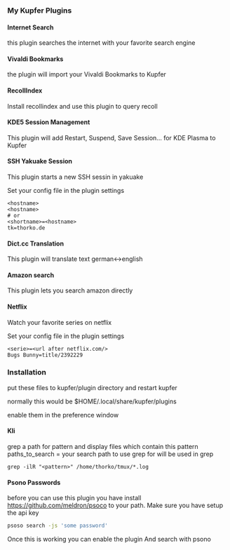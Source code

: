 ### My Kupfer Plugins

#### Internet Search
this plugin searches the internet with your favorite search engine

#### Vivaldi Bookmarks
the plugin will import your Vivaldi Bookmarks to Kupfer

#### RecollIndex
Install recollindex and use this plugin to query recoll

#### KDE5 Session Management
This plugin will add Restart, Suspend, Save Session... for KDE Plasma to Kupfer

#### SSH Yakuake Session
This plugin starts a new SSH sessin in yakuake

Set your config file in the plugin settings

```
<hostname>
<hostname>
# or
<shortname>=<hostname>
tk=thorko.de
```

#### Dict.cc Translation
This plugin will translate text german<->english

#### Amazon search
This plugin lets you search amazon directly

#### Netflix
Watch your favorite series on netflix

Set your config file in the plugin settings

```
<serie>=<url after netflix.com/>
Bugs Bunny=title/2392229
```

### Installation
put these files to kupfer/plugin directory and restart kupfer

normally this would be $HOME/.local/share/kupfer/plugins

enable them in the preference window

#### Kli
grep a path for pattern and display files which contain
this pattern
paths_to_search = your search path to use grep for
will be used in grep
```
grep -ilR "<pattern>" /home/thorko/tmux/*.log
```

#### Psono Passwords
before you can use this plugin you have install https://github.com/meldron/psoco
to your path. Make sure you have setup the api key
```bash
psoso search -js 'some password'
```
Once this is working you can enable the plugin
And search with psono
